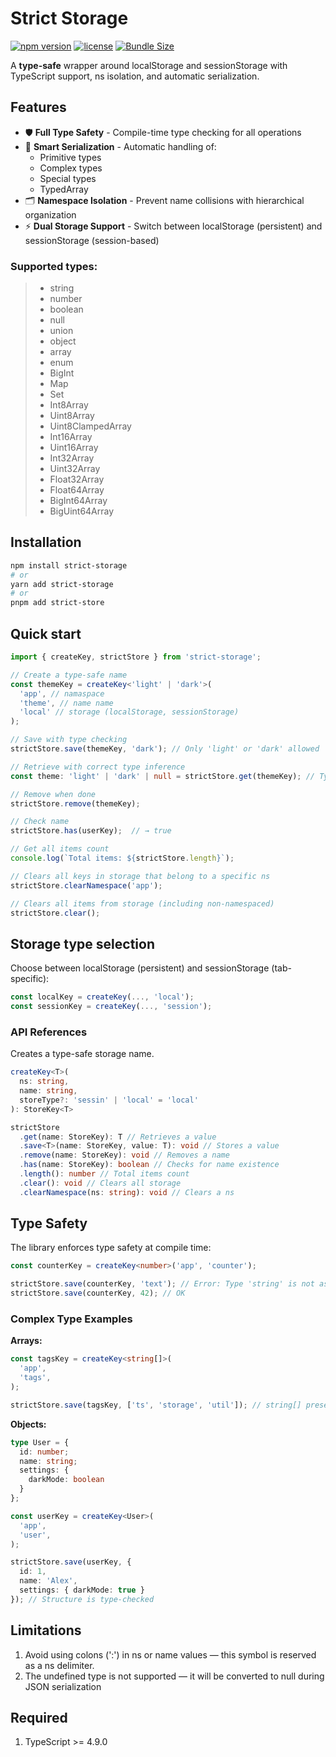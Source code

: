 # Strict Storage

[![npm version](https://img.shields.io/npm/v/strict-store)](https://www.npmjs.com/package/strict-store)
[![license](https://img.shields.io/npm/l/strict-store?v=2)](https://github.com/Papaskas/strict-store/blob/main/LICENSE)
[![Bundle Size](https://img.shields.io/bundlephobia/min/strict-store)](https://bundlephobia.com/package/strict-store)

A **type-safe** wrapper around localStorage and sessionStorage with TypeScript support, ns isolation, and automatic serialization.

## Features
- 🛡 **Full Type Safety** - Compile-time type checking for all operations
- 🧠 **Smart Serialization** - Automatic handling of:
    - Primitive types
    - Complex types
    - Special types
    - TypedArray
- 🗂 **Namespace Isolation** - Prevent name collisions with hierarchical organization
- ⚡ **Dual Storage Support** - Switch between localStorage (persistent) and sessionStorage (session-based)

### Supported types:

> - string
> - number
> - boolean
> - null
> - union
> - object
> - array
> - enum
> - BigInt
> - Map
> - Set
> - Int8Array
> - Uint8Array
> - Uint8ClampedArray
> - Int16Array
> - Uint16Array
> - Int32Array
> - Uint32Array
> - Float32Array
> - Float64Array
> - BigInt64Array
> - BigUint64Array

## Installation

```bash
npm install strict-storage
# or
yarn add strict-storage
# or
pnpm add strict-store
```

## Quick start

```typescript
import { createKey, strictStore } from 'strict-storage';

// Create a type-safe name
const themeKey = createKey<'light' | 'dark'>(
  'app', // namaspace
  'theme', // name name
  'local' // storage (localStorage, sessionStorage)
);

// Save with type checking
strictStore.save(themeKey, 'dark'); // Only 'light' or 'dark' allowed

// Retrieve with correct type inference
const theme: 'light' | 'dark' | null = strictStore.get(themeKey); // Type: 'light' | 'dark' | null

// Remove when done
strictStore.remove(themeKey);

// Check name
strictStore.has(userKey);  // → true

// Get all items count
console.log(`Total items: ${strictStore.length}`);

// Clears all keys in storage that belong to a specific ns
strictStore.clearNamespace('app');

// Clears all items from storage (including non-namespaced)
strictStore.clear();
```

## Storage type selection

Choose between localStorage (persistent) and sessionStorage (tab-specific):

```typescript
const localKey = createKey(..., 'local');
const sessionKey = createKey(..., 'session');
```

### API References

Creates a type-safe storage name.

```typescript
createKey<T>(
  ns: string, 
  name: string, 
  storeType?: 'sessin' | 'local' = 'local'
): StoreKey<T>
```

```typescript
strictStore
  .get(name: StoreKey): T // Retrieves a value
  .save<T>(name: StoreKey, value: T): void // Stores a value
  .remove(name: StoreKey): void // Removes a name
  .has(name: StoreKey): boolean // Checks for name existence
  .length(): number // Total items count
  .clear(): void // Clears all storage
  .clearNamespace(ns: string): void // Clears a ns
```

## Type Safety

The library enforces type safety at compile time:

```typescript
const counterKey = createKey<number>('app', 'counter');

strictStore.save(counterKey, 'text'); // Error: Type 'string' is not assignable to type 'number'
strictStore.save(counterKey, 42); // OK
```

### Complex Type Examples

**Arrays:**

```typescript
const tagsKey = createKey<string[]>(
  'app', 
  'tags',
);

strictStore.save(tagsKey, ['ts', 'storage', 'util']); // string[] preserved
```

**Objects:**
```typescript
type User = {
  id: number;
  name: string;
  settings: {
    darkMode: boolean
  }
};

const userKey = createKey<User>(
  'app',
  'user',
);

strictStore.save(userKey, {
  id: 1,
  name: 'Alex',
  settings: { darkMode: true }
}); // Structure is type-checked
```

## Limitations

1. Avoid using colons (':') in ns or name values — this symbol is reserved as a ns delimiter.
2. The undefined type is not supported — it will be converted to null during JSON serialization

## Required
1. TypeScript >= 4.9.0

